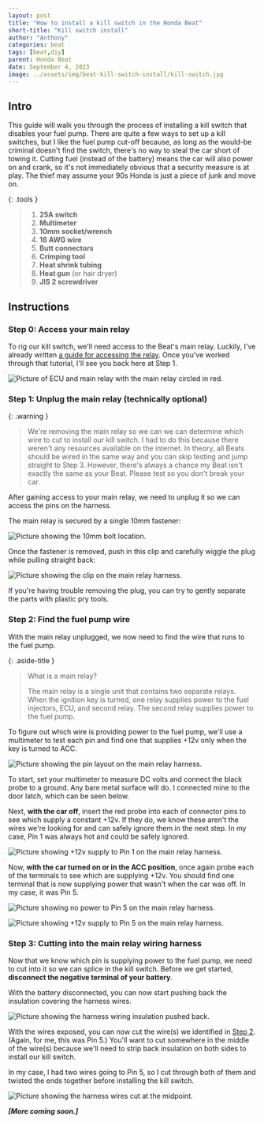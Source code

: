 ```yaml
---
layout: post
title: "How to install a kill switch in the Honda Beat"
short-title: "Kill switch install"
author: "Anthony"
categories: beat
tags: [beat,diy]
parent: Honda Beat
date: September 4, 2023
image: ../assets/img/beat-kill-switch-install/kill-switch.jpg
---
```

## Intro
This guide will walk you through the process of installing a kill switch that disables your fuel pump. There are quite a few ways to set up a kill switches, but I like the fuel pump cut-off because, as long as the would-be criminal doesn't find the switch, there's no way to steal the car short of towing it. Cutting fuel (instead of the battery) means the car will also power on and crank, so it's not immediately obvious that a security measure is at play. The thief may assume your 90s Honda is just a piece of junk and move on.

{: .tools }
>  1. **25A switch**
>  2. **Multimeter**
>  3. **10mm socket/wrench**
>  4. **16 AWG wire**
>  5. **Butt connectors**
>  6. **Crimping tool**
>  7. **Heat shrink tubing**
>  8. **Heat gun** (or hair dryer)
>  9. **JIS 2 screwdriver**

## Instructions

### Step 0: Access your main relay

To rig our kill switch, we'll need access to the Beat's main relay. Luckily, I've already written [a guide for accessing the relay](../access-beat-ecu-and-main-relay). Once you've worked through that tutorial, I'll see you back here at Step 1.

![Picture of ECU and main relay with the main relay circled in red.](../assets/img/beat-kill-switch-install/ecu-and-relay-revealed.jpg)

### Step 1: Unplug the main relay (technically optional)

{: .warning }
> We're removing the main relay so we can we can determine which wire to cut to install our kill switch. I had to do this because there weren't any resources available on the internet. In theory, all Beats should be wired in the same way and you can skip testing and jump straight to Step 3. However, there's always a chance my Beat isn't exactly the same as your Beat. Please test so you don't break your car.

After gaining access to your main relay, we need to unplug it so we can access the pins on the harness.

The main relay is secured by a single 10mm fastener:

![Picture showing the 10mm bolt location.](../assets/img/beat-kill-switch-install/10mm-location.jpg)

Once the fastener is removed, push in this clip and carefully wiggle the plug while pulling straight back:

![Picture showing the clip on the main relay harness.](../assets/img/beat-kill-switch-install/relay-removed-clip-bolt-locations.jpg)

If you're having trouble removing the plug, you can try to gently separate the parts with plastic pry tools.

### Step 2: Find the fuel pump wire

With the main relay unplugged, we now need to find the wire that runs to the fuel pump.

{: .aside-title }
> What is a main relay?
> 
> The main relay is a single unit that contains two separate relays. When the ignition key is turned, one relay supplies power to the fuel injectors, ECU, and second relay. The second relay supplies power to the fuel pump.

To figure out which wire is providing power to the fuel pump, we'll use a multimeter to test each pin and find one that supplies +12v only when the key is turned to ACC.

![Picture showing the pin layout on the  main relay harness.](../assets/img/beat-kill-switch-install/main-relay-pins.jpg)

To start, set your multimeter to measure DC volts and connect the black probe to a ground. Any bare metal surface will do. I connected mine to the door latch, which can be seen below.

Next, **with the car off**, insert the red probe into each of connector pins to see which supply a constant +12v. If they do, we know these aren't the wires we're looking for and can safely ignore them in the next step. In my case, Pin 1 was always hot and could be safely ignored.

![Picture showing +12v supply to Pin 1 on the main relay harness.](../assets/img/beat-kill-switch-install/main-relay-pin-1.jpg)

Now, **with the car turned on or in the ACC position**, once again probe each of the terminals to see which are supplying +12v. You should find one terminal that is now supplying power that wasn't when the car was off. In my case, it was Pin 5.

![Picture showing no power to Pin 5 on the main relay harness.](../assets/img/beat-kill-switch-install/main-relay-pin-5-cold.jpg)

![Picture showing +12v supply to Pin 5 on the main relay harness.](../assets/img/beat-kill-switch-install/main-relay-pin-5-hot.jpg)

### Step 3: Cutting into the main relay wiring harness

Now that we know which pin is supplying power to the fuel pump, we need to cut into it so we can splice in the kill switch. Before we get started, **disconnect the negative terminal of your battery**.

With the battery disconnected, you can now start pushing back the insulation covering the harness wires.

![Picture showing the harness wiring insulation pushed back.](../assets/img/beat-kill-switch-install/harness-exposed.jpg)

With the wires exposed, you can now cut the wire(s) we identified in [Step 2](#step-2-find-the-fuel-pump-wire). (Again, for me, this was Pin 5.) You'll want to cut somewhere in the middle of the wire(s) because we'll need to strip back insulation on both sides to install our kill switch.

In my case, I had two wires going to Pin 5, so I cut through both of them and twisted the ends together before installing the kill switch.

![Picture showing the harness wires cut at the midpoint.](../assets/img/beat-kill-switch-install/wire-harness-cut.jpg)

**_[More coming soon.]_**